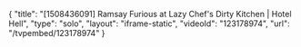 {
    "title": "[1508436091] Ramsay Furious at Lazy Chef's Dirty Kitchen | Hotel Hell",
    "type": "solo",
    "layout": "iframe-static",
    "videoId": "123178974",
    "url": "\/tvpembed\/123178974"
}